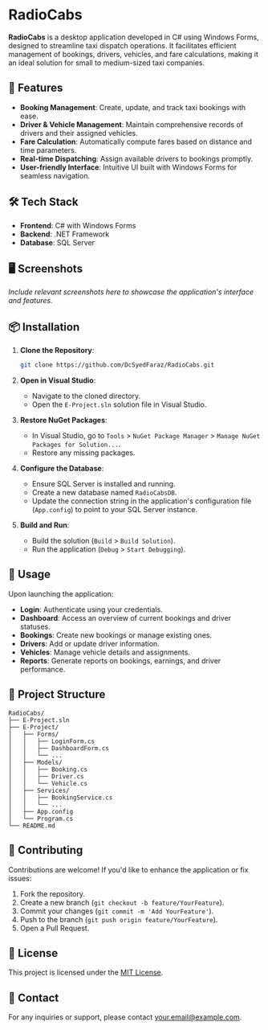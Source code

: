 
# RadioCabs

**RadioCabs** is a desktop application developed in C# using Windows Forms, designed to streamline taxi dispatch operations. It facilitates efficient management of bookings, drivers, vehicles, and fare calculations, making it an ideal solution for small to medium-sized taxi companies.

## 🚀 Features

* **Booking Management**: Create, update, and track taxi bookings with ease.
* **Driver & Vehicle Management**: Maintain comprehensive records of drivers and their assigned vehicles.
* **Fare Calculation**: Automatically compute fares based on distance and time parameters.
* **Real-time Dispatching**: Assign available drivers to bookings promptly.
* **User-friendly Interface**: Intuitive UI built with Windows Forms for seamless navigation.

## 🛠️ Tech Stack

* **Frontend**: C# with Windows Forms
* **Backend**: .NET Framework
* **Database**: SQL Server

## 🖥️ Screenshots

*Include relevant screenshots here to showcase the application's interface and features.*

## 📦 Installation

1. **Clone the Repository**:

   ```bash
   git clone https://github.com/DcSyedFaraz/RadioCabs.git
   ```

2. **Open in Visual Studio**:

   * Navigate to the cloned directory.
   * Open the `E-Project.sln` solution file in Visual Studio.

3. **Restore NuGet Packages**:

   * In Visual Studio, go to `Tools` > `NuGet Package Manager` > `Manage NuGet Packages for Solution...`.
   * Restore any missing packages.

4. **Configure the Database**:

   * Ensure SQL Server is installed and running.
   * Create a new database named `RadioCabsDB`.
   * Update the connection string in the application's configuration file (`App.config`) to point to your SQL Server instance.

5. **Build and Run**:

   * Build the solution (`Build` > `Build Solution`).
   * Run the application (`Debug` > `Start Debugging`).

## 🧾 Usage

Upon launching the application:

* **Login**: Authenticate using your credentials.
* **Dashboard**: Access an overview of current bookings and driver statuses.
* **Bookings**: Create new bookings or manage existing ones.
* **Drivers**: Add or update driver information.
* **Vehicles**: Manage vehicle details and assignments.
* **Reports**: Generate reports on bookings, earnings, and driver performance.

## 📂 Project Structure

```plaintext
RadioCabs/
├── E-Project.sln
├── E-Project/
│   ├── Forms/
│   │   ├── LoginForm.cs
│   │   ├── DashboardForm.cs
│   │   └── ...
│   ├── Models/
│   │   ├── Booking.cs
│   │   ├── Driver.cs
│   │   └── Vehicle.cs
│   ├── Services/
│   │   ├── BookingService.cs
│   │   └── ...
│   ├── App.config
│   └── Program.cs
└── README.md
```

## 🤝 Contributing

Contributions are welcome! If you'd like to enhance the application or fix issues:

1. Fork the repository.
2. Create a new branch (`git checkout -b feature/YourFeature`).
3. Commit your changes (`git commit -m 'Add YourFeature'`).
4. Push to the branch (`git push origin feature/YourFeature`).
5. Open a Pull Request.

## 📄 License

This project is licensed under the [MIT License](LICENSE).

## 📧 Contact

For any inquiries or support, please contact [your.email@example.com](mailto:your.email@example.com).

